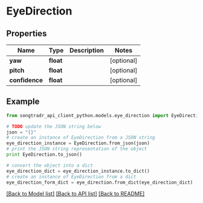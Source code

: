 # EyeDirection


## Properties

Name | Type | Description | Notes
------------ | ------------- | ------------- | -------------
**yaw** | **float** |  | [optional] 
**pitch** | **float** |  | [optional] 
**confidence** | **float** |  | [optional] 

## Example

```python
from songtradr_api_client_python.models.eye_direction import EyeDirection

# TODO update the JSON string below
json = "{}"
# create an instance of EyeDirection from a JSON string
eye_direction_instance = EyeDirection.from_json(json)
# print the JSON string representation of the object
print EyeDirection.to_json()

# convert the object into a dict
eye_direction_dict = eye_direction_instance.to_dict()
# create an instance of EyeDirection from a dict
eye_direction_form_dict = eye_direction.from_dict(eye_direction_dict)
```
[[Back to Model list]](../README.md#documentation-for-models) [[Back to API list]](../README.md#documentation-for-api-endpoints) [[Back to README]](../README.md)


